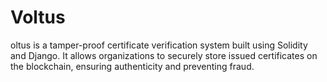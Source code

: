 # Voltus
oltus is a tamper-proof certificate verification system built using Solidity and Django. It allows organizations to securely store issued certificates on the blockchain, ensuring authenticity and preventing fraud.
